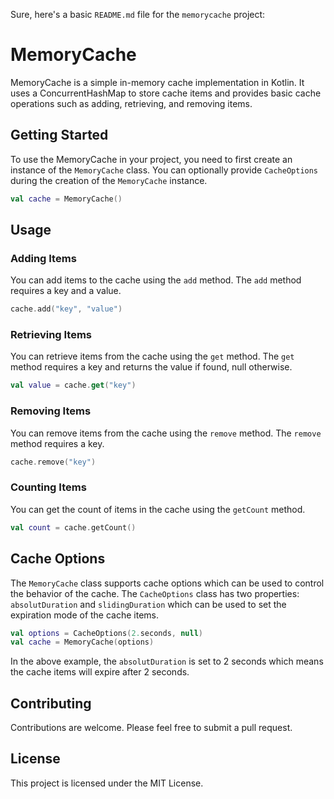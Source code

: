 Sure, here's a basic `README.md` file for the `memorycache` project:

# MemoryCache

MemoryCache is a simple in-memory cache implementation in Kotlin. It uses a ConcurrentHashMap to store cache items and provides basic cache operations such as adding, retrieving, and removing items.

## Getting Started

To use the MemoryCache in your project, you need to first create an instance of the `MemoryCache` class. You can optionally provide `CacheOptions` during the creation of the `MemoryCache` instance.

```kotlin
val cache = MemoryCache()
```

## Usage

### Adding Items

You can add items to the cache using the `add` method. The `add` method requires a key and a value.

```kotlin
cache.add("key", "value")
```

### Retrieving Items

You can retrieve items from the cache using the `get` method. The `get` method requires a key and returns the value if found, null otherwise.

```kotlin
val value = cache.get("key")
```

### Removing Items

You can remove items from the cache using the `remove` method. The `remove` method requires a key.

```kotlin
cache.remove("key")
```

### Counting Items

You can get the count of items in the cache using the `getCount` method.

```kotlin
val count = cache.getCount()
```

## Cache Options

The `MemoryCache` class supports cache options which can be used to control the behavior of the cache. The `CacheOptions` class has two properties: `absolutDuration` and `slidingDuration` which can be used to set the expiration mode of the cache items.

```kotlin
val options = CacheOptions(2.seconds, null)
val cache = MemoryCache(options)
```

In the above example, the `absolutDuration` is set to 2 seconds which means the cache items will expire after 2 seconds.

## Contributing

Contributions are welcome. Please feel free to submit a pull request.

## License

This project is licensed under the MIT License.
